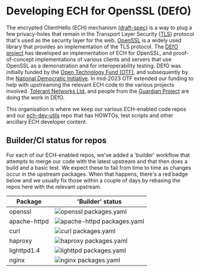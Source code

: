 # Developing ECH for OpenSSL (DEfO)

<p> The encrypted ClientHello (ECH) mechanism 
(<a href="https://tools.ietf.org/html/draft-ietf-tls-esni">draft-spec</a>) is a
way to plug a few privacy-holes that remain in the Transport Layer Security 
(<a href="https://tools.ietf.org/html/rfc8446">TLS</a>) protocol that's used as
the security layer for the web. <a href="https://openssl.org/">OpenSSL</a> is a
widely used library that provides an implementation of the TLS protocol.  The
<a href="https://defo.ie">DEfO project</a> has developed an implementation of
ECH for OpenSSL, and proof-of-concept implementations of various clients and servers that use OpenSSL as a
demonstration and for interoperability testing.  DEfO was initially funded by
the <a href="https://www.opentech.fund/">Open Technology Fund (OTF)</a>, and
subsequently by the <a href="https://www.ndi.org/">National Democratic
Initiative</a>. In mid-2023 OTF extended our funding to help with upstreaming
the relevant ECH code to the various projects involved.
<a href="https://tolerantnetworks.com/">Tolerant Networks
Ltd.</a> and people from the <a href="https://guardianproject.info/">Guardian
Project</a> are doing the work in DEfO. </p>

This organisation is where we keep our various ECH-enabled code
repos and our [ech-dev-utils](https://github.com/defo-project/ech-dev-utils)
repo that has HOWTOs, test scripts and other ancillary ECH developer content.

## Builder/CI status for repos

For each of our ECH-enabled repos, we've added a 'builder' workflow that
attempts to merge our code with the latest upstream and that then does a
build and a basic test. We expect these to fail from time to time as changes
occur in the upstream packages. When that happens, there's a red badge below
and we usually fix those within a couple of days by rebasing the repos here
with the relevant upstream.

| Package  | 'Builder' status |
|--|--|
| openssl | ![openssl packages.yaml](https://github.com/defo-project/openssl/actions/workflows/packages.yaml/badge.svg) |
| apache-httpd | ![apache-httpd packages.yaml](https://github.com/defo-project/apache-httpd/actions/workflows/packages.yaml/badge.svg) |
| curl | ![curl packages.yaml](https://github.com/defo-project/curl/actions/workflows/packages.yaml/badge.svg) |
| haproxy | ![haproxy packages.yaml](https://github.com/defo-project/haproxy/actions/workflows/packages.yaml/badge.svg) |
| lighttpd1.4 | ![lighttpd packages.yaml](https://github.com/defo-project/lighttpd1.4/actions/workflows/packages.yaml/badge.svg) |
| nginx | ![nginx packages.yaml](https://github.com/defo-project/nginx/actions/workflows/packages.yaml/badge.svg) |

